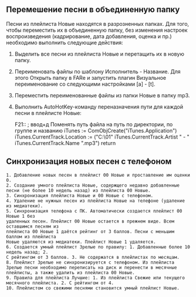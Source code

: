 ﻿## Перемешение песни в объединенную папку
Песни из плейлиста Новые находятся в разрозненных папках. Для того, чтобы переместить их в объединенную папку, без изменения
настроек воспроизведения (кадрирование, дата добавления, оценка и пр.) необходимо выполнить следующие действия:
1. Выделить все песни из плейлиста Новые и перетащить их в новую папку.
2. Переименовать файлы по шаблону Исполнитель - Название. Для этого
Открыть папку в FARе и запустить плагин Визуальное переименование со следующими настройками [a] - [t].
3. Переместить переименованные файлы из папки Новые в папку mp3.
4. Выполнить AutoHotKey-команду переназначения пути для каждой песни в 
плейлисте Новые: 

	F21:: ; ввод+д  Поменять путь файла на путь по директории, по группе и названию
	iTunes := ComObjCreate("iTunes.Application")
	iTunes.CurrentTrack.Location :=  ("C:\01\" iTunes.CurrentTrack.Artist " - " iTunes.CurrentTrack.Name ".mp3")
	return

## Синхронизация новых песен с телефоном
	1. Добавление новых песен в плейлист 00 Новые и проставление им оценки 0.
	2. Создание умного плейлиста Новые, содержщего недавно добавленные песни (не более 10 недель назад) из плейлиста 00 Новые.
	3. Синхронизация плейлиста Новые и 00 Новые с телефоном.
	4. Удаление не нужных песен из плейлиста Новые на телефоне (удаление из медиaтеки).
	5. Синхронизация телефона с ПК. Автоматически создается плейлист 00 Новые 1 без 
	удаленных песен. Плейлист 00 Новые остается в прежнем виде. Всем оставшимся песням из 
	плейлиста 00 Новые 1 даётся рейтинг от 3 баллов. Песни с меньшим баллом из плейлиста 
	Новые удаляются из медиатеки. Плейлист Новые 1 удаляется.
	6. Создается умный плейлист Зрелые по правилу: 1. Добавленные более 10 недель назад; 2. 
	С рейтингом от 3 баллов. 3. Не содержатся в плейлистах по месяцам.
	8. Плейлист Зрелые не синхронизируется с телефоном. Из плейлиста Зрелые песни необходимо переписать на диск и перенести в месячные 
	плейлисты, а также удалить из плейлиста 00 Новые.
	9. Правила для плейлиста Лучшие: 1. Из плейлиста Свежие или текущего месячного плейлиста. 2. С рейтингом от 4.
 	10. Плейлистом со свежими песнями становится умный плейлист Новые.
